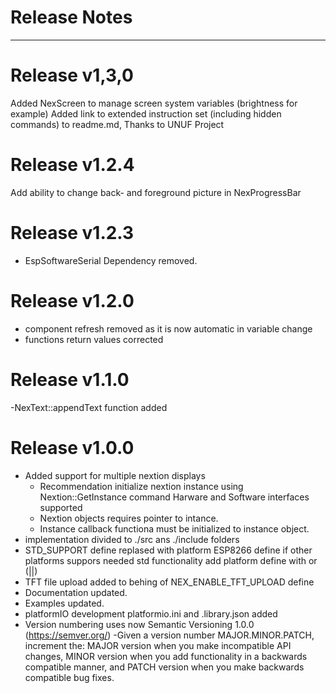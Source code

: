 # Release Notes
--------------------------------------------------------------------------------
# Release v1,3,0
Added NexScreen to manage screen system variables (brightness for example)
Added link to extended instruction set (including hidden commands) to readme.md, Thanks to UNUF Project

# Release v1.2.4
Add ability to change back- and foreground picture in NexProgressBar

# Release v1.2.3
- EspSoftwareSerial Dependency removed.

# Release v1.2.0
- component refresh removed as it is now automatic in variable change
- functions return values corrected

# Release v1.1.0
-NexText::appendText function added

# Release v1.0.0

- Added support for multiple nextion displays
  - Recommendation initialize nextion instance using Nextion::GetInstance command Harware and Software interfaces supported
  - Nextion objects requires pointer to intance.
  - Instance callback functiona must be initialized to instance object.
- implementation divided to ./src ans ./include folders
- STD_SUPPORT define replased with platform ESP8266 define if other platforms suppors needed std functionality add platform define with or (||)
- TFT file upload added to behing of NEX_ENABLE_TFT_UPLOAD define
- Documentation updated.
- Examples updated.
- platformIO development platformio.ini and .library.json added
- Version numbering uses now Semantic Versioning 1.0.0 (https://semver.org/)
  -Given a version number MAJOR.MINOR.PATCH, increment the:
    MAJOR version when you make incompatible API changes,
    MINOR version when you add functionality in a backwards compatible manner, and
    PATCH version when you make backwards compatible bug fixes.
